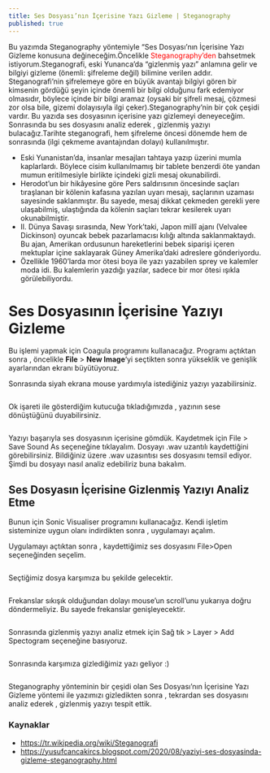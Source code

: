 ```yaml
---
title: Ses Dosyası’nın İçerisine Yazı Gizleme | Steganography
published: true
---
```


Bu yazımda Steganography yöntemiyle “Ses Dosyası’nın İçerisine Yazı Gizleme konusuna değineceğim.Öncelikle <a style="color:red;">Steganography’den</a> bahsetmek istiyorum.Steganografi, eski Yunanca’da “gizlenmiş yazı” anlamına gelir ve bilgiyi gizleme (önemli: şifreleme değil) bilimine verilen addır. Steganografi’nin şifrelemeye göre en büyük avantajı bilgiyi gören bir kimsenin gördüğü şeyin içinde önemli bir bilgi olduğunu fark edemiyor olmasıdır, böylece içinde bir bilgi aramaz (oysaki bir şifreli mesaj, çözmesi zor olsa bile, gizemi dolayısıyla ilgi çeker).Steganography’nin bir çok çeşidi vardır. Bu yazıda ses dosyasının içerisine yazı gizlemeyi deneyeceğim. Sonrasında bu ses dosyasını analiz ederek , gizlenmiş yazıyı bulacağız.Tarihte steganografi, hem şifreleme öncesi dönemde hem de sonrasında (ilgi çekmeme avantajından dolayı) kullanılmıştır.
*  Eski Yunanistan’da, insanlar mesajları tahtaya yazıp üzerini mumla kaplarlardı. Böylece cisim kullanılmamış bir tablete benzerdi öte yandan mumun eritilmesiyle birlikte içindeki gizli mesaj okunabilirdi.
*  Herodot’un bir hikâyesine göre Pers saldırısının öncesinde saçları tıraşlanan bir kölenin kafasına yazılan uyarı mesajı, saçlarının uzaması sayesinde saklanmıştır. Bu sayede, mesaj dikkat çekmeden gerekli yere ulaşabilmiş, ulaştığında da kölenin saçları tekrar kesilerek uyarı okunabilmiştir.
*  II. Dünya Savaşı sırasında, New York’taki, Japon millî ajanı (Velvalee Dickinson) oyuncak bebek pazarlamacısı kılığı altında saklanmaktaydı. Bu ajan, Amerikan ordusunun hareketlerini bebek siparişi içeren mektuplar içine saklayarak Güney Amerika’daki adreslere gönderiyordu.
*  Özellikle 1960’larda mor ötesi boya ile yazı yazabilen sprey ve kalemler moda idi. Bu kalemlerin yazdığı yazılar, sadece bir mor ötesi ışıkla görülebiliyordu.

# [](#header-1)Ses Dosyasının İçerisine Yazıyı Gizleme

Bu işlemi yapmak için Coagula programını kullanacağız. Programı açtıktan sonra , öncelikle <strong>File</strong> > <strong>New Image</strong>‘yi seçtikten sonra yükseklik ve genişlik ayarlarından ekranı büyütüyoruz.
<img src="https://miro.medium.com/max/2400/0*po07Ifv6vKpLAnOp.png" alt="">
<p>Sonrasında siyah ekrana mouse yardımıyla istediğiniz yazıyı yazabilirsiniz.</p>
<img src="https://miro.medium.com/max/2400/0*iSRuOj_Mru6Vet1P.png" alt="">
<p>Ok işareti ile gösterdiğim kutucuğa tıkladığımızda , yazının sese dönüştüğünü duyabilirsiniz.</p>
<img src="https://miro.medium.com/max/2400/0*V8vKVurWItW06C5y.png" alt="">
<p>Yazıyı başarıyla ses dosyasının içerisine gömdük. Kaydetmek için File > Save Sound As seçeneğine tıklayalım. Dosyayı .wav uzantılı kaydettiğini görebilirsiniz. Bildiğiniz üzere .wav uzasıntısı ses dosyasını temsil ediyor. Şimdi bu dosyayı nasıl analiz edebiliriz buna bakalım.</p>


## [](#header-2)Ses Dosyasın İçerisine Gizlenmiş Yazıyı Analiz Etme

<p>Bunun için Sonic Visualiser programını kullanacağız. Kendi işletim sisteminize uygun olanı indirdikten sonra , uygulamayı açalım.</p>
<p>Uygulamayı açtıktan sonra , kaydettiğimiz ses dosyasını File>Open seçeneğinden seçelim.</p>
<img src="https://miro.medium.com/max/2400/0*6FU7l01Q83RmC5nU.png" alt="">
<p>Seçtiğimiz dosya karşımıza bu şekilde gelecektir.</p>
<img src="https://miro.medium.com/max/2400/0*ROneDsmo98BatPlF.png" alt="">
<p>Frekanslar sıkışık olduğundan dolayı mouse’un scroll’unu yukarıya doğru döndermeliyiz. Bu sayede frekanslar genişleyecektir.</p>
<img src="https://miro.medium.com/max/2400/0*RXczXQjQzbSswFQD.png" alt="">
<p>Sonrasında gizlenmiş yazıyı analiz etmek için Sağ tık > Layer > Add Spectogram seçeneğine basıyoruz.</p>
<img src="https://miro.medium.com/max/2400/0*ApiTvmfeZ1cISreW.png" alt="">
<p>Sonrasında karşımıza gizlediğimiz yazı geliyor :) </p>
<img src="https://miro.medium.com/max/2400/0*IDXGvHZP7b8jImVk.png" alt="">
<p>Steganography yönteminin bir çeşidi olan Ses Dosyası’nın İçerisine Yazı Gizleme yöntemi ile yazımızı gizledikten sonra , tekrardan ses dosyasını analiz ederek , gizlenmiş yazıyı tespit ettik.</p>



### [](#header-3)Kaynaklar
* https://tr.wikipedia.org/wiki/Steganografi
* https://yusufcancakircs.blogspot.com/2020/08/yaziyi-ses-dosyasinda-gizleme-steganography.html
